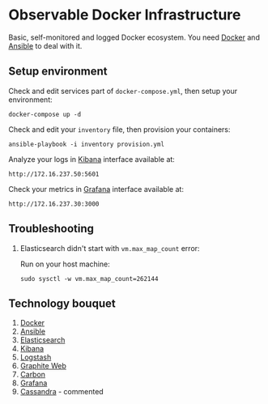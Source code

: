 Observable Docker Infrastructure
================================

Basic, self-monitored and logged Docker ecosystem. You need [Docker](https://github.com/docker/docker) 
and [Ansible](https://github.com/ansible/ansible) to deal with it.

Setup environment
-----------------

Check and edit services part of `docker-compose.yml`, then setup your environment:

```
docker-compose up -d
```

Check and edit your `inventory` file, then provision your containers:
```
ansible-playbook -i inventory provision.yml
```

Analyze your logs in [Kibana](https://github.com/elastic/kibana) interface available at:
```
http://172.16.237.50:5601
```

Check your metrics in [Grafana](https://github.com/grafana/grafana) interface available at:
```
http://172.16.237.30:3000
```

Troubleshooting
---------------

1. Elasticsearch didn't start with `vm.max_map_count` error:
	
	Run on your host machine:
	```
	sudo sysctl -w vm.max_map_count=262144
	```

Technology bouquet
------------------

1. [Docker](https://github.com/docker/docker)
2. [Ansible](https://github.com/ansible/ansible)
3. [Elasticsearch](https://github.com/elastic/elasticsearch)
4. [Kibana](https://github.com/elastic/kibana)
5. [Logstash](https://github.com/elastic/logstash)
6. [Graphite Web](https://github.com/graphite-project/graphite-web)
7. [Carbon](https://github.com/graphite-project/carbon)
8. [Grafana](https://github.com/grafana/grafana)
9. [Cassandra](https://github.com/apache/cassandra) - commented